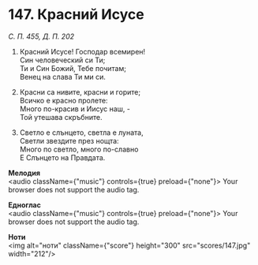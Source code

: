 # 147. Красний Исусе

_С. П. 455, Д. П. 202_

1. Красний Исусе! Господар всемирен!  
Син человеческий си Ти;  
Ти и Син Божий, Тебе почитам;  
Венец на слава Ти ми си.   

2. Красни са нивите, красни и горите;  
Всичко е красно пролете:  
Много по-красив и Иисус наш, -  
Той утешава скръбните.  

3. Светло е слънцето, светла е луната,  
Светли звездите през нощта:  
Много по светло, много по-славно  
Е Слънцето на Правдата.

**Мелодия**  
<audio className={"music"} controls={true} preload={"none"}>
    <source src="mp3/147.mp3" type="audio/mpeg"/>
    Your browser does not support the audio tag.
</audio>

**Едноглас**  
<audio className={"music"} controls={true} preload={"none"}>
    <source src="transp/147.mp3" type="audio/mpeg"/>
    Your browser does not support the audio tag.
</audio>

**Ноти**  
<img alt="ноти" className={"score"} height="300" src="scores/147.jpg" width="212"/>
